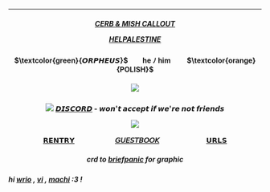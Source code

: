 ***
<h5 align="center">

[CERB & MISH CALLOUT](https://docs.google.com/document/d/1z4ZlR_uJhfT6QAgw-iDPfitZJCogg3m4H8ldjWhYBFU/edit?usp=sharing) 

[HELPALESTINE](https://arab.org/click-to-help/palestine/)


<h4 align="center">    

<p>

<h4 align="center">
$\textcolor{green}{𝙊𝙍𝙋𝙃𝙀𝙐𝙎}$ㅤ ㅤhe ﾉ himㅤ ㅤ $\textcolor{orange}{POLISH}$
</h4> 
<h5 align="center">
<img src="https://i.imgur.com/nXVSlzD.png"/>
</h5>  
<h4 align="center">

<img src="https://ouija.crd.co/assets/images/gallery34/6f0fa6fb.gif?v=b7df7a50"/>   [𝘿𝙄𝙎𝘾𝙊𝙍𝘿](https://discordid.netlify.app/?id=790292650720231494) - 𝙬𝙤𝙣'𝙩 𝙖𝙘𝙘𝙚𝙥𝙩 𝙞𝙛 𝙬𝙚'𝙧𝙚 𝙣𝙤𝙩 𝙛𝙧𝙞𝙚𝙣𝙙𝙨

<img src="https://64.media.tumblr.com/54c582171a45c00e36c5275497ae55ed/f68f283abcef9711-11/s75x75_c1/c4010e01c772c1c1602c3b45a3f62cab7ca2d0c1.gifv"/>

[𝗥𝗘𝗡𝗧𝗥𝗬](https://rentry.co/biilian)ㅤㅤㅤㅤ ㅤㅤ[𝘎𝘜𝘌𝘚𝘛𝘉𝘖𝘖𝘒](https://ovrpheus.123guestbook.com/)ㅤㅤㅤㅤ ㅤㅤㅤ[𝗨𝗥𝗟𝗦](https://rentry.co/ovrpheus)
</h4> 

<h5 align="center">
</p>

crd to [briefpanic](https://www.tumblr.com/briefpanic) for graphic




<h5 align="left">




hi [wrio](https://github.com/WRlOTHESLEY) , [vi](https://github.com/Villyth)  , [machi](https://github.com/LotusNilotpala) :3 ! 
</p>


